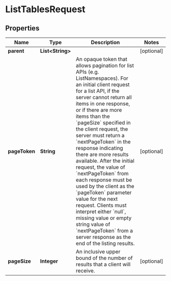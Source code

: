 

# ListTablesRequest


## Properties

| Name | Type | Description | Notes |
|------------ | ------------- | ------------- | -------------|
|**parent** | **List&lt;String&gt;** |  |  [optional] |
|**pageToken** | **String** | An opaque token that allows pagination for list APIs (e.g. ListNamespaces). For an initial client request for a list API, if the server cannot return all items in one response, or if there are more items than the &#x60;pageSize&#x60; specified in the client request, the server must return a &#x60;nextPageToken&#x60; in the response indicating there are more results available. After the initial request, the value of &#x60;nextPageToken&#x60; from each response must be used by the client as the &#x60;pageToken&#x60; parameter value for the next request. Clients must interpret either &#x60;null&#x60;, missing value or empty string value of &#x60;nextPageToken&#x60; from a server response as the end of the listing results. |  [optional] |
|**pageSize** | **Integer** | An inclusive upper bound of the number of results that a client will receive. |  [optional] |



